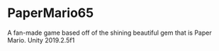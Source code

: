 # PaperMario65
A fan-made game based off of the shining beautiful gem that is Paper Mario.
Unity 2019.2.5f1
